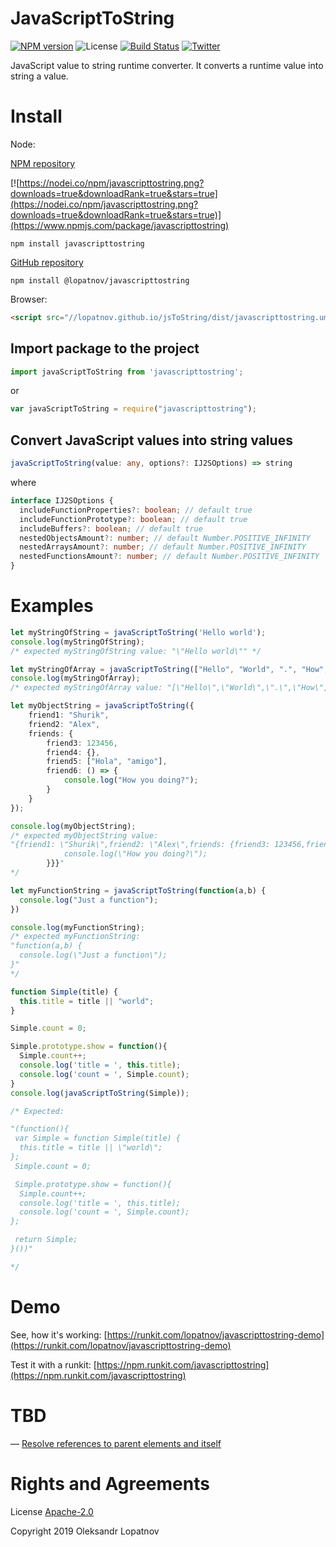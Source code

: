 # JavaScriptToString

[![NPM version](https://badge.fury.io/js/javascripttostring.svg)](https://badge.fury.io/js/javascripttostring)
![License](https://img.shields.io/github/license/lopatnov/jsToString)
[![Build Status](https://travis-ci.org/lopatnov/jsToString.png?branch=master)](https://travis-ci.org/lopatnov/jsToString)
[![Twitter](https://img.shields.io/twitter/url?url=https%3A%2F%2Fwww.npmjs.com%2Fpackage%2Fjavascripttostring)](https://twitter.com/intent/tweet?text=Wow:&url=https%3A%2F%2Fwww.npmjs.com%2Fpackage%2Fjavascripttostring)

JavaScript value to string runtime converter. It converts a runtime value into string a value.

# Install

Node:

[NPM repository](//www.npmjs.com/package/javascripttostring)

[![https://nodei.co/npm/javascripttostring.png?downloads=true&downloadRank=true&stars=true](https://nodei.co/npm/javascripttostring.png?downloads=true&downloadRank=true&stars=true)](https://www.npmjs.com/package/javascripttostring)

```shell
npm install javascripttostring
```

[GitHub repository](//github.com/lopatnov/jsToString/packages)

```shell
npm install @lopatnov/javascripttostring
```

Browser:

```html
<script src="//lopatnov.github.io/jsToString/dist/javascripttostring.umd.js"></script>
```

## Import package to the project

```typescript
import javaScriptToString from 'javascripttostring';
```
or
```javascript
var javaScriptToString = require("javascripttostring");
```

## Convert JavaScript values into string values

```typescript
javaScriptToString(value: any, options?: IJ2SOptions) => string
```

where

```typescript
interface IJ2SOptions {
  includeFunctionProperties?: boolean; // default true
  includeFunctionPrototype?: boolean; // default true
  includeBuffers?: boolean; // default true
  nestedObjectsAmount?: number; // default Number.POSITIVE_INFINITY
  nestedArraysAmount?: number; // default Number.POSITIVE_INFINITY
  nestedFunctionsAmount?: number; // default Number.POSITIVE_INFINITY
}
```

# Examples

```typescript
let myStringOfString = javaScriptToString('Hello world');
console.log(myStringOfString);
/* expected myStringOfString value: "\"Hello world\"" */
```

```typescript
let myStringOfArray = javaScriptToString(["Hello", "World", ".", "How", "do", "you", "do", "?"]);
console.log(myStringOfArray);
/* expected myStringOfArray value: "[\"Hello\",\"World\",\".\",\"How\",\"do\",\"you\",\"do\",\"?\"]" */
```

```typescript
let myObjectString = javaScriptToString({
    friend1: "Shurik",
    friend2: "Alex",
    friends: {
        friend3: 123456,
        friend4: {},
        friend5: ["Hola", "amigo"],
        friend6: () => {
            console.log("How you doing?");
        }
    }
});

console.log(myObjectString);
/* expected myObjectString value:
"{friend1: \"Shurik\",friend2: \"Alex\",friends: {friend3: 123456,friend4: {},friend5: [\"Hola\",\"amigo\"],friend6: () => {
            console.log(\"How you doing?\");
        }}}"
*/
```

```typescript
let myFunctionString = javaScriptToString(function(a,b) {
  console.log("Just a function");
})

console.log(myFunctionString);
/* expected myFunctionString:
"function(a,b) {
  console.log(\"Just a function\");
}"
*/
```

```typescript
function Simple(title) {
  this.title = title || "world";
}

Simple.count = 0;

Simple.prototype.show = function(){
  Simple.count++;
  console.log('title = ', this.title);
  console.log('count = ', Simple.count);
}
console.log(javaScriptToString(Simple));

/* Expected:

"(function(){
 var Simple = function Simple(title) {
  this.title = title || \"world\";
};
 Simple.count = 0;

 Simple.prototype.show = function(){
  Simple.count++;
  console.log('title = ', this.title);
  console.log('count = ', Simple.count);
};

 return Simple;
}())"

*/
```

# Demo

See, how it's working: [https://runkit.com/lopatnov/javascripttostring-demo](https://runkit.com/lopatnov/javascripttostring-demo)

Test it with a runkit: [https://npm.runkit.com/javascripttostring](https://npm.runkit.com/javascripttostring)

# TBD

— [Resolve references to parent elements and itself](https://github.com/lopatnov/jsToString/issues/1)

# Rights and Agreements

License [Apache-2.0](https://github.com/lopatnov/jsToString/blob/master/LICENSE)

Copyright 2019 Oleksandr Lopatnov
